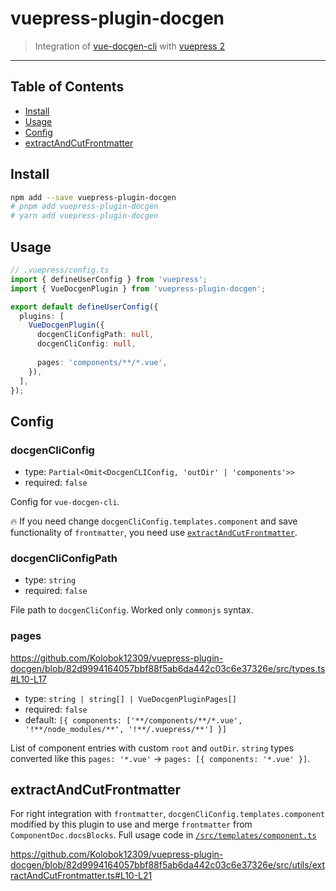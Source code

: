 # vuepress-plugin-docgen

> Integration of [vue-docgen-cli](https://vue-styleguidist.github.io/docs/docgen-cli.html) with [vuepress 2](https://vuepress.github.io)

---

## Table of Contents

- [Install](#install)
- [Usage](#usage)
- [Config](#config)
- [extractAndCutFrontmatter](#extractAndCutFrontmatter)

## Install

```sh
npm add --save vuepress-plugin-docgen
# pnpm add vuepress-plugin-docgen
# yarn add vuepress-plugin-docgen
```

## Usage

```ts
// .vuepress/config.ts
import { defineUserConfig } from 'vuepress';
import { VueDocgenPlugin } from 'vuepress-plugin-docgen';

export default defineUserConfig({
  plugins: [
    VueDocgenPlugin({
      docgenCliConfigPath: null,
      docgenCliConfig: null,
      
      pages: 'components/**/*.vue',
    }),
  ],
});
```

## Config

### docgenCliConfig

- type: `Partial<Omit<DocgenCLIConfig, 'outDir' | 'components'>>`
- required: `false`

Config for `vue-docgen-cli`.

🔥 If you need change `docgenCliConfig.templates.component` and save functionality of `frontmatter`, you need use [`extractAndCutFrontmatter`](#extractAndCutFrontmatter).

### docgenCliConfigPath

- type: `string`
- required: `false`

File path to `docgenCliConfig`. Worked only `commonjs` syntax.

### pages

https://github.com/Kolobok12309/vuepress-plugin-docgen/blob/82d9994164057bbf88f5ab6da442c03c6e37326e/src/types.ts#L10-L17

- type: `string | string[] | VueDocgenPluginPages[]`
- required: `false`
- default: `[{ components: ['**/components/**/*.vue', '!**/node_modules/**', '!**/.vuepress/**'] }]`

List of component entries with custom `root` and `outDir`. `string` types converted like this `pages: '*.vue'` -> `pages: [{ components: '*.vue' }]`.

## extractAndCutFrontmatter

For right integration with `frontmatter`, `docgenCliConfig.templates.component` modified by this plugin to use and merge `frontmatter` from `ComponentDoc.docsBlocks`. Full usage code in [`/src/templates/component.ts`](https://github.com/Kolobok12309/vuepress-plugin-docgen/blob/master/src/templates/component.ts)

https://github.com/Kolobok12309/vuepress-plugin-docgen/blob/82d9994164057bbf88f5ab6da442c03c6e37326e/src/utils/extractAndCutFrontmatter.ts#L10-L21
